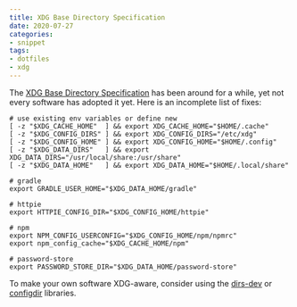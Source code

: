 ```yaml
---
title: XDG Base Directory Specification
date: 2020-07-27
categories:
- snippet
tags:
- dotfiles
- xdg
---
```


The [XDG Base Directory Specification](https://specifications.freedesktop.org/basedir-spec/basedir-spec-latest.html) has been around for a while, yet not every software has adopted it yet. Here is an incomplete list of fixes:

```shell script
# use existing env variables or define new
[ -z "$XDG_CACHE_HOME"  ] && export XDG_CACHE_HOME="$HOME/.cache"
[ -z "$XDG_CONFIG_DIRS" ] && export XDG_CONFIG_DIRS="/etc/xdg"
[ -z "$XDG_CONFIG_HOME" ] && export XDG_CONFIG_HOME="$HOME/.config"
[ -z "$XDG_DATA_DIRS"   ] && export XDG_DATA_DIRS="/usr/local/share:/usr/share"
[ -z "$XDG_DATA_HOME"   ] && export XDG_DATA_HOME="$HOME/.local/share"

# gradle
export GRADLE_USER_HOME="$XDG_DATA_HOME/gradle"

# httpie
export HTTPIE_CONFIG_DIR="$XDG_CONFIG_HOME/httpie"

# npm
export NPM_CONFIG_USERCONFIG="$XDG_CONFIG_HOME/npm/npmrc"
export npm_config_cache="$XDG_CACHE_HOME/npm"

# password-store
export PASSWORD_STORE_DIR="$XDG_DATA_HOME/password-store"
```

To make your own software XDG-aware, consider using the [dirs-dev](https://github.com/dirs-dev) or [configdir](https://github.com/shibukawa/configdir) libraries.
